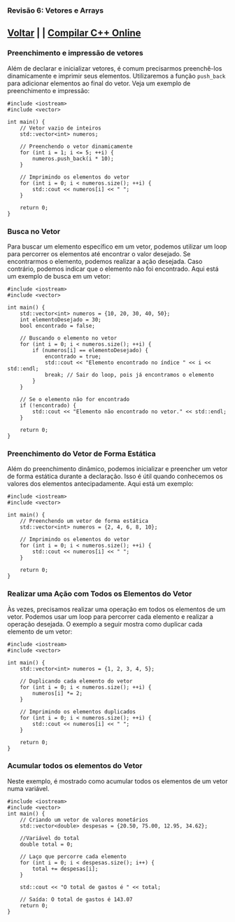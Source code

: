 ### Revisão 6: Vetores e Arrays

## [Voltar](https://github.com/ThiagoSousa81/Basico-de-CPP#readme) | | [Compilar C++ Online](https://www.onlinegdb.com/online_c++_compiler)

### Preenchimento e impressão de vetores

Além de declarar e inicializar vetores, é comum precisarmos preenchê-los dinamicamente e imprimir seus elementos. Utilizaremos a função <code>push_back</code> para adicionar elementos ao final do vetor. Veja um exemplo de preenchimento e impressão:

    #include <iostream>
    #include <vector>

    int main() {
        // Vetor vazio de inteiros
        std::vector<int> numeros;

        // Preenchendo o vetor dinamicamente
        for (int i = 1; i <= 5; ++i) {
            numeros.push_back(i * 10);
        }

        // Imprimindo os elementos do vetor
        for (int i = 0; i < numeros.size(); ++i) {
            std::cout << numeros[i] << " ";
        }

        return 0;
    }

### Busca no Vetor

Para buscar um elemento específico em um vetor, podemos utilizar um loop para percorrer os elementos até encontrar o valor desejado. Se encontrarmos o elemento, podemos realizar a ação desejada. Caso contrário, podemos indicar que o elemento não foi encontrado. Aqui está um exemplo de busca em um vetor:

    #include <iostream>
    #include <vector>

    int main() {
        std::vector<int> numeros = {10, 20, 30, 40, 50};
        int elementoDesejado = 30;
        bool encontrado = false;

        // Buscando o elemento no vetor
        for (int i = 0; i < numeros.size(); ++i) {
            if (numeros[i] == elementoDesejado) {
                encontrado = true;
                std::cout << "Elemento encontrado no índice " << i << std::endl;
                break; // Sair do loop, pois já encontramos o elemento
            }
        }

        // Se o elemento não for encontrado
        if (!encontrado) {
            std::cout << "Elemento não encontrado no vetor." << std::endl;
        }

        return 0;
    }

### Preenchimento do Vetor de Forma Estática

Além do preenchimento dinâmico, podemos inicializar e preencher um vetor de forma estática durante a declaração. Isso é útil quando conhecemos os valores dos elementos antecipadamente. Aqui está um exemplo:

    #include <iostream>
    #include <vector>

    int main() {
        // Preenchendo um vetor de forma estática
        std::vector<int> numeros = {2, 4, 6, 8, 10};

        // Imprimindo os elementos do vetor
        for (int i = 0; i < numeros.size(); ++i) {
            std::cout << numeros[i] << " ";
        }

        return 0;
    }

### Realizar uma Ação com Todos os Elementos do Vetor

Às vezes, precisamos realizar uma operação em todos os elementos de um vetor. Podemos usar um loop para percorrer cada elemento e realizar a operação desejada. O exemplo a seguir mostra como duplicar cada elemento de um vetor:

    #include <iostream>
    #include <vector>

    int main() {
        std::vector<int> numeros = {1, 2, 3, 4, 5};

        // Duplicando cada elemento do vetor
        for (int i = 0; i < numeros.size(); ++i) {
            numeros[i] *= 2;
        }

        // Imprimindo os elementos duplicados
        for (int i = 0; i < numeros.size(); ++i) {
            std::cout << numeros[i] << " ";
        }

        return 0;
    }

### Acumular todos os elementos do Vetor

Neste exemplo, é mostrado como acumular todos os elementos de um vetor numa variável.

    #include <iostream>
    #include <vector>
    int main() {
        // Criando um vetor de valores monetários
        std::vector<double> despesas = {20.50, 75.00, 12.95, 34.62};

        //Variável do total
        double total = 0;

        // Laço que percorre cada elemento
        for (int i = 0; i < despesas.size(); i++) {
            total += despesas[i];
        }

        std::cout << "O total de gastos é " << total;

        // Saída: O total de gastos é 143.07
        return 0;
    }